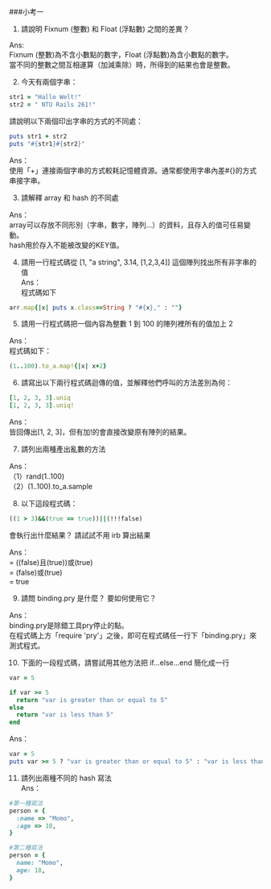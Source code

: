 ###小考一

1. 請說明 Fixnum (整數) 和 Float (浮點數) 之間的差異？  
  
  Ans:  
  Fixnum (整數)為不含小數點的數字，Float (浮點數)為含小數點的數字。  
  當不同的整數之間互相運算（加減乘除）時，所得到的結果也會是整數。  
    
    
2. 今天有兩個字串：  
  ```ruby 
  str1 = "Hallo Welt!" 
  str2 = " NTU Rails 261!"
  ```
  請說明以下兩個印出字串的方式的不同處：  
  ```ruby
  puts str1 + str2
  puts "#{str1}#{str2}"
  ```  
    
  Ans：  
  使用「+」連接兩個字串的方式較耗記憶體資源。通常都使用字串內差#{}的方式串接字串。
    

3. 請解釋 array 和 hash 的不同處  
  
  Ans：  
  array可以存放不同形別（字串，數字，陣列...）的資料，且存入的值可任易變動。  
  hash用於存入不能被改變的KEY值。
  

4. 請用一行程式碼從 [1, "a string", 3.14, [1,2,3,4]] 這個陣列找出所有非字串的值   
  Ans：  
  程式碼如下  
  ```ruby
  arr.map{|x| puts x.class==String ? "#{x}," : ""}
  ```  

  
5. 請用一行程式碼把一個內容為整數 1 到 100 的陣列裡所有的值加上 2  
  
  Ans：  
  程式碼如下：  
  ```ruby
  (1..100).to_a.map!{|x| x+2}
  ```  
    

6. 請寫出以下兩行程式碼迴傳的值，並解釋他們呼叫的方法差別為何：  
  ```ruby
  [1, 2, 3, 3].uniq
  [1, 2, 3, 3].uniq!
  ```  
  Ans：  
  皆回傳出[1, 2, 3]，但有加!的會直接改變原有陣列的結果。  
  

7. 請列出兩種產出亂數的方法   
  
  Ans：  
  （1）rand(1..100)  
  （2）(1..100).to_a.sample  


8. 以下這段程式碼：
  ```ruby
  ((1 > 3)&&(true == true))||(!!!false)
  ```
  會執行出什麼結果？ 請試試不用 irb 算出結果  
  
  Ans：  
  = ((false)且(true))或(true)  
  = (false)或(true)  
  = true  


9. 請問 binding.pry 是什麼？ 要如何使用它？  
  
  Ans：  
  binding.pry是除錯工具pry停止的點。  
  在程式碼上方「require 'pry'」之後，即可在程式碼任一行下「binding.pry」來測式程式。  
  

10. 下面的一段程式碼，請嘗試用其他方法把 if...else...end 簡化成一行
  ```ruby
  var = 5

  if var >= 5
  	return "var is greater than or equal to 5"
  else
  	return "var is less than 5"
  end
  ```  
  Ans：  
  ```ruby  
  var = 5  
  puts var >= 5 ? "var is greater than or equal to 5" : "var is less than 5"
  ```  


11. 請列出兩種不同的 hash 寫法  
  Ans：  
  ```ruby  
  #第一種寫法  
  person = {
    :name => "Momo",
    :age => 18,
  }
  
  #第二種寫法
  person = {
    name: "Momo",
    age: 18,
  }  
  ```  
    
